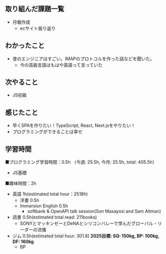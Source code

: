 
## 取り組んだ課題一覧
- 月報作成
  - ecサイト振り返り

## わかったこと
- 昔のエンジニアはすごい。IMAPのプロトコルを作った話などを聞いた。
  - 今の高級言語はもはや英語って言っていた

## 次やること
- JS初級

## 感じたこと
- 早くSPAを作りたい！TypeScript, React, Next.jsをやりたい！
- プログラミングができることは幸せ

## 学習時間
■プログラミング学習時間：0.5h （今週: 25.5h, 今月: 25.5h, total: 405.5h）
- JS基礎

■趣味時間：2h
- 英語 1h(estimated total hour：2518h)
  - 洋書 0.5h
  - Immersion English 0.5h
    - softbank & OpenAPI talk session(Son Masayosi and Sam Altman)
- 読書 0.5h(estimated total read: 211books)
  - SONYとマッキンゼーとDeNAとシリコンバレーで学んだグローバル・リーダーの流儀
- ジム 0.5h(estimated total hour: 301.8) **2025目標: SQ: 150kg, BP: 100kg, DF: 160kg**
  - BP


